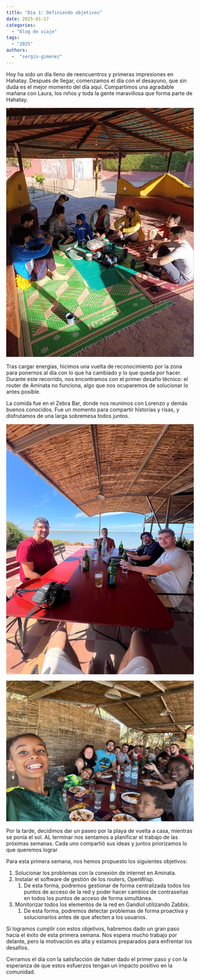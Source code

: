 ```yaml
---
title: "Día 1: Definiendo objetivos"
date: 2025-01-17
categories: 
  - "blog de viaje"
tags:
  - "2025"
authors:
  -  "sergio-gimenez"
---
```

Hoy ha sido un día lleno de reencuentros y primeras impresiones en Hahatay. Después de llegar, comenzamos el día con el desayuno, que sin duda es el mejor momento del día aquí. Compartimos una agradable mañana con Laura, los niños y toda la gente maravillosa que forma parte de Hahatay.

![desayuno](images/desayuno.jpg "Desayuno en Hahatay")

Tras cargar energías, hicimos una vuelta de reconocimiento por la zona para ponernos al día con lo que ha cambiado y lo que queda por hacer. Durante este recorrido, nos encontramos con el primer desafío técnico: el router de Aminata no funciona, algo que nos ocuparemos de solucionar lo antes posible.

La comida fue en el Zebra Bar, donde nos reunimos con Lorenzo y demás buenos conocidos. Fue un momento para compartir historias y risas, y disfrutamos de una larga sobremesa todos juntos.

![vermut_zebra](images/vermut_zebra.jpg "Vermut en el Zebra Bar")

![primera_comida](images/primera_comida.jpg "Primera comida en el Zebra Bar")

Por la tarde, decidimos dar un paseo por la playa de vuelta a casa,  mientras se ponía el sol. AL terminar nos sentamos a  planificar el trabajo de las próximas semanas. Cada uno compartió sus ideas y juntos priorizamos lo que queremos lograr

Para esta primera semana, nos hemos propuesto los siguientes objetivos:

1. Solucionar los problemas con la conexión de internet en Aminata.
2. Instalar el software de gestión de los routers, OpenWisp.
   1. De esta forma, podremos gestionar de forma centralizada todos los puntos de acceso de la red y poder hacer cambios de contraseñas en todos los puntos de acceso de forma simultánea.
3. Monitorizar todos los elementos de la red en Gandiol utilizando Zabbix.
   1. De esta forma, podremos detectar problemas de forma proactiva y solucionarlos antes de que afecten a los usuarios.

Si logramos cumplir con estos objetivos, habremos dado un gran paso hacia el éxito de esta primera semana. Nos espera mucho trabajo por delante, pero la motivación es alta y estamos preparados para enfrentar los desafíos.

Cerramos el día con la satisfacción de haber dado el primer paso y con la esperanza de que estos esfuerzos tengan un impacto positivo en la comunidad. 

